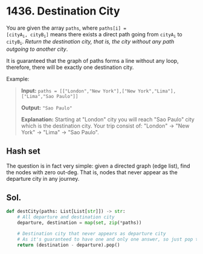 # 1436. Destination City

You are given the array `paths`, where <code>paths[i] = [cityA<sub>i</sub>, cityB<sub>i</sub>]</code> means there exists a direct path going from <code>cityA<sub>i</sub></code> to <code>cityB<sub>i</sub></code>. *Return the destination city, that is, the city without any path outgoing to another city*.

It is guaranteed that the graph of paths forms a line without any loop, therefore, there will be exactly one destination city.

Example:

> **Input:** `paths = [["London","New York"],["New York","Lima"],["Lima","Sao Paulo"]]`
> 
> **Output:** `"Sao Paulo"`
> 
> **Explanation:** Starting at "London" city you will reach "Sao Paulo" city which is the destination city. Your trip consist of: "London" -> "New York" -> "Lima" -> "Sao Paulo".


## Hash set

The question is in fact very simple: given a directed graph (edge list), find the nodes with zero out-deg. That is, nodes that never appear as the departure city in any journey.


## Sol.

```python
def destCity(paths: List[List[str]]) -> str:
    # All departure and destination city
    departure, destination = map(set, zip(*paths))

    # Destination city that never appears as departure city
    # As it's guaranteed to have one and only one answer, so just pop that one
    return (destination - departure).pop()
```
